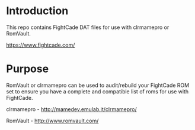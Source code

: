 # Introduction
This repo contains FightCade DAT files for use with  clrmamepro or RomVault.

https://www.fightcade.com/

# Purpose
RomVault or clrmamepro can be used to audit/rebuild your FightCade ROM set to ensure you have a complete and compatible list of roms for use with FightCade.

clrmamepro - http://mamedev.emulab.it/clrmamepro/

RomVault - http://www.romvault.com/
